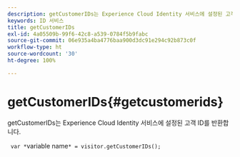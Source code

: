 ```yaml
---
description: getCustomerIDs는 Experience Cloud Identity 서비스에 설정된 고객 ID를 반환합니다.
keywords: ID 서비스
title: getCustomerIDs
exl-id: 4a05509b-99f6-42c8-a539-0784f5b9fabc
source-git-commit: 06e935a4ba4776baa900d3dc91e294c92b873c0f
workflow-type: ht
source-wordcount: '30'
ht-degree: 100%

---
```


# getCustomerIDs{#getcustomerids}

getCustomerIDs는 Experience Cloud Identity 서비스에 설정된 고객 ID를 반환합니다.

<!--
Is there anything else we can say about this??
-->

` var *`variable name`* = visitor.getCustomerIDs();`
